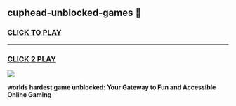 
## cuphead-unblocked-games 👋
<h3>
<a href="https://premium.freeplayer.one?title=cuphead-unblocked-games&ref=14F">CLICK TO PLAY</a></h3>
<hr>

<h3>
<a href="https://premium.freeplayer.one?title=cuphead-unblocked-games&ref=14F">CLICK 2 PLAY</a>
  
</h3>

<a href="https://premium.freeplayer.one?title=cuphead-unblocked-games&ref=12F/"><img src="https://clearcache.store/games.png"></a>


**worlds hardest game unblocked: Your Gateway to Fun and Accessible Online Gaming**
